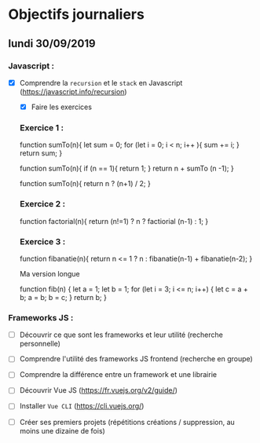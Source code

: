 # Objectifs journaliers

## lundi 30/09/2019

### Javascript :

- [x] Comprendre la `recursion` et le `stack` en Javascript (https://javascript.info/recursion)

  - [x] Faire les exercices

  ### Exercice 1 :

  function sumTo(n){
  let sum = 0;
  for (let i = 0; i < n; i++ ){
  sum += i;
  }
  return sum;
  }

  function sumTo(n){
  if (n == 1){
  return 1;
  }
  return n + sumTo (n -1);
  }

  function sumTo(n){
  return n ? (n+1) / 2;
  }

  ### Exercice 2 :

  function factorial(n){
  return (n!=1) ? n ? factiorial (n-1) : 1;
  }

  ### Exercice 3 :

  function fibanatie(n){
  return n <= 1 ? n : fibanatie(n-1) + fibanatie(n-2);
  }

  Ma version longue

  function fib(n) {
  let a = 1;
  let b = 1;
  for (let i = 3; i <= n; i++) {
  let c = a + b;
  a = b;
  b = c;
  }
  return b;
  }

### Frameworks JS :

- [ ] Découvrir ce que sont les frameworks et leur utilité (recherche personnelle)

- [ ] Comprendre l'utilité des frameworks JS frontend (recherche en groupe)

- [ ] Comprendre la différence entre un framework et une librairie

- [ ] Découvrir Vue JS (https://fr.vuejs.org/v2/guide/)

- [ ] Installer `Vue CLI` (https://cli.vuejs.org/)
- [ ] Créer ses premiers projets (répétitions créations / suppression, au moins une dizaine de fois)
